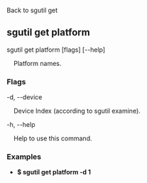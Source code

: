 Back to sgutil get


## sgutil get platform

sgutil get platform [flags] [--help]

  &nbsp; &nbsp; Platform names.


### Flags
-d, --device 

  &nbsp; &nbsp; Device Index (according to sgutil examine).


-h, --help 

  &nbsp; &nbsp; Help to use this command.


### Examples
* **$ sgutil get platform -d 1**
